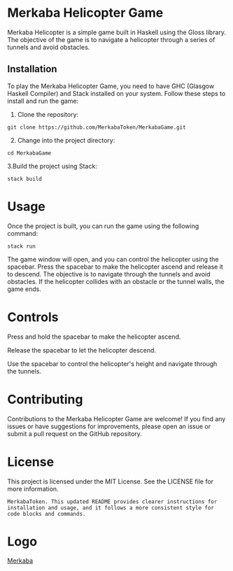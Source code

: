 # Merkaba Helicopter Game

Merkaba Helicopter is a simple game built in Haskell using the Gloss library. The objective of the game is to navigate a helicopter through a series of tunnels and avoid obstacles.

## Installation

To play the Merkaba Helicopter Game, you need to have GHC (Glasgow Haskell Compiler) and Stack installed on your system. Follow these steps to install and run the game:

1. Clone the repository:

```
git clone https://github.com/MerkabaToken/MerkabaGame.git
```

2. Change into the project directory:
```
cd MerkabaGame
```

3.Build the project using Stack:
```
stack build
```

# Usage
Once the project is built, you can run the game using the following command:
```
stack run
```

The game window will open, and you can control the helicopter using the spacebar. Press the spacebar to make the helicopter ascend and release it to descend. The objective is to navigate through the tunnels and avoid obstacles. If the helicopter collides with an obstacle or the tunnel walls, the game ends.

# Controls

Press and hold the spacebar to make the helicopter ascend.

Release the spacebar to let the helicopter descend.

Use the spacebar to control the helicopter's height and navigate through the tunnels.

# Contributing
Contributions to the Merkaba Helicopter Game are welcome! If you find any issues or have suggestions for improvements, please open an issue or submit a pull request on the GitHub repository.

# License
This project is licensed under the MIT License. See the LICENSE file for more information.
```
MerkabaToken. This updated README provides clearer instructions for installation and usage, and it follows a more consistent style for code blocks and commands.
```

# Logo
[Merkaba](https://ipfs.io/ipfs/QmYouSUeLudR5e5TK4sbLV6bvh4v9HEVgGKcCnb2LbButV)

